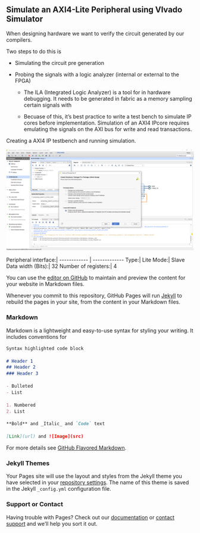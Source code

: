 ## Simulate an AXI4-Lite Peripheral using VIvado Simulator

When designing hardware we want to verify the circuit generated by our compilers.

Two steps to do this is 
* Simulating the circuit pre generation
* Probing the signals with a logic analyzer (internal or external to the FPGA)

  * The ILA (Integrated Logic Analyzer) is a tool for in hardware debugging.
It needs to be generated in fabric as a memory sampling certain signals with 

  * Becuase of this, it’s best practice to write a test bench to simulate IP cores before implementation.
Simulation of an AXI4 IPcore requires emulating the signals on the AXI bus for write and read transactions.

Creating a AXI4 IP testbench and running simulation.

![Image](https://raw.githubusercontent.com/TsafasN/AXI4_lite-Simulation-Tutorial/gh-pages/Create_Peripheral.PNG)




Peripheral interface:|
------------ | -------------
Type:| Lite
Mode:| Slave
Data width (Bits):| 32
Number of registers:| 4

You can use the [editor on GitHub](https://github.com/TsafasN/AXI4_lite-Simulation-Tutorial/edit/gh-pages/index.md) to maintain and preview the content for your website in Markdown files.

Whenever you commit to this repository, GitHub Pages will run [Jekyll](https://jekyllrb.com/) to rebuild the pages in your site, from the content in your Markdown files.

### Markdown

Markdown is a lightweight and easy-to-use syntax for styling your writing. It includes conventions for

```markdown
Syntax highlighted code block

# Header 1
## Header 2
### Header 3

- Bulleted
- List

1. Numbered
2. List

**Bold** and _Italic_ and `Code` text

[Link](url) and ![Image](src)
```

For more details see [GitHub Flavored Markdown](https://guides.github.com/features/mastering-markdown/).

### Jekyll Themes

Your Pages site will use the layout and styles from the Jekyll theme you have selected in your [repository settings](https://github.com/TsafasN/AXI4_lite-Simulation-Tutorial/settings). The name of this theme is saved in the Jekyll `_config.yml` configuration file.

### Support or Contact

Having trouble with Pages? Check out our [documentation](https://docs.github.com/categories/github-pages-basics/) or [contact support](https://github.com/contact) and we’ll help you sort it out.
